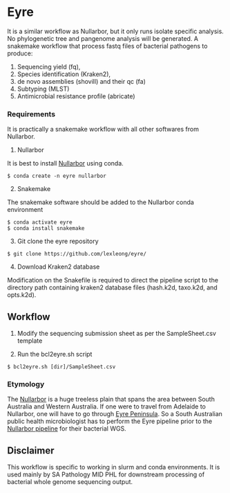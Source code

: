 # Eyre
It is a similar workflow as Nullarbor, but it only runs isolate specific analysis. No phylogenetic tree and pangenome analysis will be generated.
A snakemake workflow that process fastq files of bacterial pathogens to produce:
1. Sequencing yield (fq), 
2. Species identification (Kraken2), 
3. de novo assemblies (shovill) and their qc (fa)
4. Subtyping (MLST)
5. Antimicrobial resistance profile (abricate)


### Requirements
It is practically a snakemake workflow with all other softwares from Nullarbor.
1. Nullarbor 

It is best to install [Nullarbor](https://github.com/tseemann/nullarbor) using conda. 

```
$ conda create -n eyre nullarbor
```

2. Snakemake 

The snakemake software should be added to the Nullarbor conda environment
```
$ conda activate eyre
$ conda install snakemake
```

3. Git clone the eyre repository 
```
$ git clone https://github.com/lexleong/eyre/
```

4. Download Kraken2 database

Modification on the Snakefile is required to direct the pipeline script to the directory path containing kraken2 database files (hash.k2d, taxo.k2d, and opts.k2d).

## Workflow

1. Modify the sequencing submission sheet as per the SampleSheet.csv template 

2. Run the bcl2eyre.sh script 
```
$ bcl2eyre.sh [dir]/SampleSheet.csv
```

### Etymology

The [Nullarbor](https://en.wikipedia.org/wiki/Nullarbor_Plain) is a huge treeless plain that spans the area between South Australia and Western Australia. If one were to travel from Adelaide to Nullarbor, one will have to go through [Eyre Peninsula](https://en.wikipedia.org/wiki/Eyre_Peninsula). So a South Australian public health microbiologist has to perform the Eyre pipeline prior to the [Nullarbor pipeline](https://github.com/tseemann/nullarbor) for their bacterial WGS. 

## Disclaimer
This workflow is specific to working in slurm and conda environments. It is used mainly by SA Pathology MID PHL for downstream processing of bacterial whole genome sequencing output.
